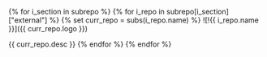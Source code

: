 

{% for i_section in subrepo %}
{% for i_repo in subrepo[i_section]["external"] %}
{% set curr_repo = subs(i_repo.name) %}
![!{{ i_repo.name }}]({{ curr_repo.logo }})

{{ curr_repo.desc }}
{% endfor %}
{% endfor %}

<!-- BEGIN MKDOCS TEMPLATE -->
<!-- END MKDOCS TEMPLATE -->